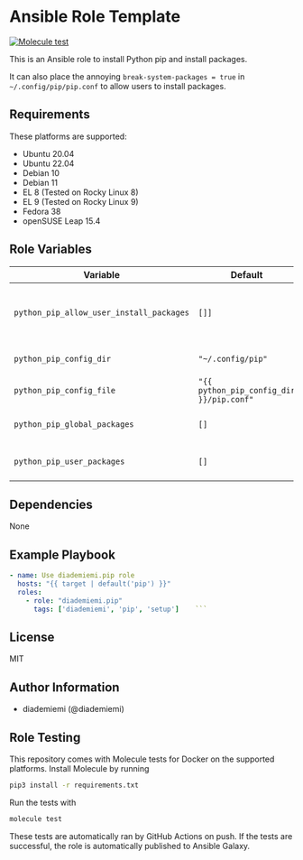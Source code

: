 Ansible Role Template
=========

[![Molecule test](https://github.com/diademiemi/ansible_collection_diademiemi.python/actions/workflows/ansible-role-pip.yml/badge.svg)](https://github.com/diademiemi/ansible_collection_diademiemi.python/actions/workflows/ansible-role-pip.yml)

This is an Ansible role to install Python pip and install packages.

It can also place the annoying `break-system-packages = true` in `~/.config/pip/pip.conf` to allow users to install packages.

Requirements
------------
These platforms are supported:
- Ubuntu 20.04
- Ubuntu 22.04
- Debian 10
- Debian 11
- EL 8 (Tested on Rocky Linux 8)
- EL 9 (Tested on Rocky Linux 9)
- Fedora 38
- openSUSE Leap 15.4

<!--
- List hardware requirements here  
-->

Role Variables
--------------

Variable | Default | Description
--- | --- | ---
`python_pip_allow_user_install_packages` | `[]]` | Users that have the configuration to install packages that may be incompatible with the system
`python_pip_config_dir` | `"~/.config/pip"` | Directory to place `{{ python_pip_config_file }}`
`python_pip_config_file` | `"{{ python_pip_config_dir }}/pip.conf"` | File to place `break-system-packages = true`
`python_pip_global_packages` | `[]` | List of packages to install globally. Args: `name`, `version`
`python_pip_user_packages` | `[]` | List of packages to install for every user. Args: `user`, `packages`
<!--
`variable` | `default` | Variable example
`long_variable` | See [defaults/main.yml](./defaults/main.yml) | Variable referring to defaults
`distro_specific_variable` | See [vars/debian.yml](./vars/debian.yml) | Variable referring to distro-specific variables
-->

Dependencies
------------
<!-- List dependencies on other roles or criteria -->
None

Example Playbook
----------------

```yaml
- name: Use diademiemi.pip role
  hosts: "{{ target | default('pip') }}"
  roles:
    - role: "diademiemi.pip"
      tags: ['diademiemi', 'pip', 'setup']    ```

```

License
-------

MIT

Author Information
------------------

- diademiemi (@diademiemi)

Role Testing
------------

This repository comes with Molecule tests for Docker on the supported platforms.
Install Molecule by running

```bash
pip3 install -r requirements.txt
```

Run the tests with

```bash
molecule test
```

These tests are automatically ran by GitHub Actions on push. If the tests are successful, the role is automatically published to Ansible Galaxy.

